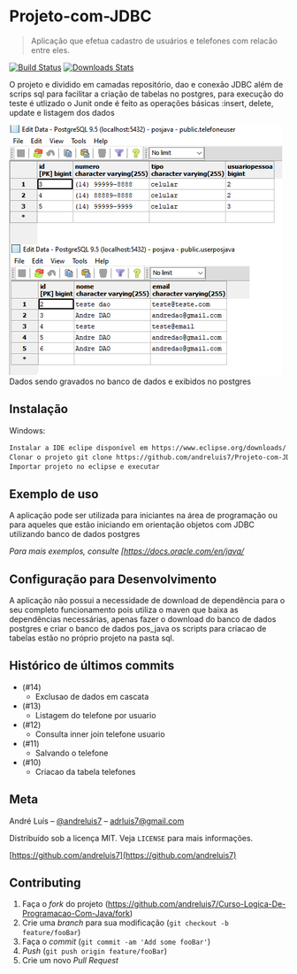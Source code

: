 # Projeto-com-JDBC
> Aplicação que efetua cadastro de usuários e telefones com relacão entre eles.

[![Build Status][travis-image]][travis-url]
[![Downloads Stats][npm-downloads]][npm-url]

O projeto e dividido em camadas repositório, dao e conexão JDBC além de scrips sql para facilitar a criação de tabelas no postgres, para execução do teste é utlizado o Junit onde é feito as operações básicas :insert, delete, update e listagem dos dados 

![](Img/print.png)
Dados sendo gravados no banco de dados e exibidos no postgres

## Instalação

Windows:

```sh
Instalar a IDE eclipe disponível em https://www.eclipse.org/downloads/
Clonar o projeto git clone https://github.com/andreluis7/Projeto-com-JDBC.git
Importar projeto no eclipse e executar
```

## Exemplo de uso

A aplicação pode ser utilizada para iniciantes na área de programação ou para aqueles que estão iniciando em orientação objetos com JDBC utilizando banco de dados postgres

_Para mais exemplos, consulte [https://docs.oracle.com/en/java/_ 

## Configuração para Desenvolvimento

A aplicação não possui a necessidade de download de dependência para o seu completo funcionamento pois utiliza o maven que baixa as dependências necessárias, apenas fazer o download do banco de dados postgres e criar o banco de dados pos_java os scripts para criacao de tabelas estão no próprio projeto na pasta sql.

## Histórico de últimos commits

* (#14)
    * Exclusao de dados em cascata
* (#13)
    * Listagem do telefone por usuario
* (#12)
    * Consulta inner join telefone usuario
* (#11)
    * Salvando o telefone
* (#10)
    * Criacao da tabela telefones

## Meta

André Luís – [@andreluis7](https://www.linkedin.com/in/andr%C3%A9-lu%C3%ADs-415480116/) – adrluis7@gmail.com

Distribuído sob a licença MIT. Veja `LICENSE` para mais informações.

[https://github.com/andreluis7](https://github.com/andreluis7)

## Contributing

1. Faça o _fork_ do projeto (<https://github.com/andreluis7/Curso-Logica-De-Programacao-Com-Java/fork>)
2. Crie uma _branch_ para sua modificação (`git checkout -b feature/fooBar`)
3. Faça o _commit_ (`git commit -am 'Add some fooBar'`)
4. _Push_ (`git push origin feature/fooBar`)
5. Crie um novo _Pull Request_

[npm-image]: https://img.shields.io/npm/v/datadog-metrics.svg?style=flat-square
[npm-url]: https://npmjs.org/package/datadog-metrics
[npm-downloads]: https://img.shields.io/npm/dm/datadog-metrics.svg?style=flat-square
[travis-image]: https://img.shields.io/travis/dbader/node-datadog-metrics/master.svg?style=flat-square
[travis-url]: https://travis-ci.org/dbader/node-datadog-metrics
[wiki]: https://github.com/seunome/seuprojeto/wiki
[wiki]: https://github.com/seunome/seuprojeto/wiki
